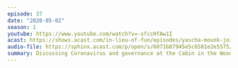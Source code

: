 ```yaml
---
episode: 37
date: "2020-05-02"
season: 1
youtube: https://www.youtube.com/watch?v=-xfccHfAw1I
acast: https://shows.acast.com/in-lieu-of-fun/episodes/yascha-mounk-joins-from-the-cabin-in-the-woods-may-2-2020
audio-file: https://sphinx.acast.com/p/open/s/6071b87945e5c6581e2e5575/e/6126f846b659a50019444465/media.mp3
summary: Discussing Coronavirus and governance at the Cabin in the Woods
---
```

